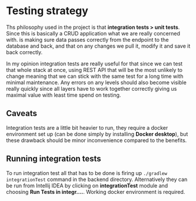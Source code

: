 # Testing strategy

Ths philosophy used in the project is that **integration tests > unit tests**. Since this is basically a CRUD 
application what we are really concerned with. is making sure data passes correctly from the endpoint to the database 
and back, and that on any changes we pull it, modify it and save it back correctly. 

In my opinion integration tests are 
really useful for that since we can test that whole stack at once, using REST API that will be the most unlikely to 
change meaning that we can stick with the same test for a long time with minimal maintenance.
Any errors on any levels should also become visible really quickly since all layers have to work together correctly
giving us maximal value with least time spend on testing.

## Caveats
Integration tests are a little bit heavier to run, they require a docker environment set up (can be done simply by 
installing **Docker desktop**), but these drawback should be minor inconvenience compared to the benefits.

## Running integration tests
To run integration test all that has to be done is firing up `./gradlew integrationTest` command in the backend directory.
Alternatively they can be run from Intellij IDEA by clicking on **integrationTest** module and choosing 
**Run Tests in integr....**. Working docker environment is required.